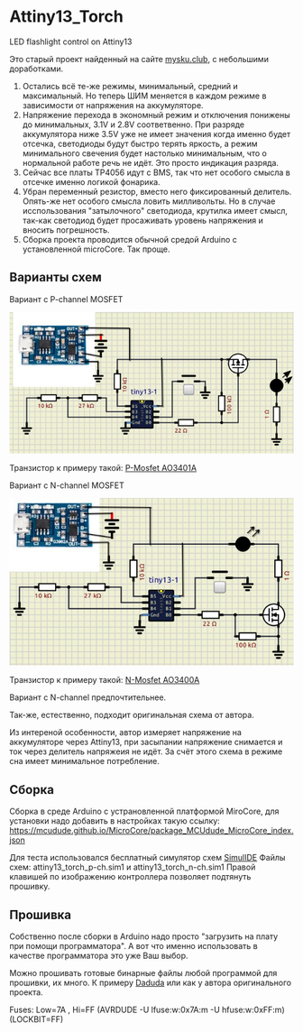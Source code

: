 # Attiny13_Torch
LED flashlight control on Attiny13

Это старый проект найденный на сайте [mysku.club](https://mysku.club/blog/ebay/39366.html), с небольшими доработками.
1. Остались всё те-же режимы, минимальный, средний и максимальный. Но теперь ШИМ меняется в каждом режиме
в зависимости от напряжения на аккумуляторе.
2. Напряжение перехода в экономный режим и отключения понижены до минимальных, 3.1V и 2.8V соответвенно.
При разряде аккумулятора ниже 3.5V уже не имеет значения когда именно будет отсечка, светодиоды будут быстро терять яркость,
а режим минимального свечения будет настолько минимальным, что о нормальной работе речь не идёт. Это просто индикация разряда.
3. Сейчас все платы TP4056 идут с BMS, так что нет особого смысла в отсечке именно логикой фонарика.
4. Убран переменный резистор, вместо него фиксированный делитель. Опять-же нет особого смысла ловить милливольты.
Но в случае исспользования "затылочного" светодиода, крутилка имеет смысл, так-как светодиод будет просаживать уровень
напряжения и вносить погрешность.
5. Сборка проекта проводится обычной средой Arduino с установленной microCore. Так проще.

## Варианты схем

Вариант с P-channel MOSFET

[![Вариант с P-channel MOSFET](https://github.com/SerhiiLe/Attiny13_Torch/blob/main/P-channel.jpg)](https://github.com/SerhiiLe/Attiny13_Torch/blob/main/P-channel.jpg)

Транзистор к примеру такой: [P-Mosfet AO3401A](https://www.k206.net/catalog/159/10691/)

Вариант с N-channel MOSFET

[![Вариант с N-channel MOSFET](https://github.com/SerhiiLe/Attiny13_Torch/blob/main/N-channel.jpg)](https://github.com/SerhiiLe/Attiny13_Torch/blob/main/N-channel.jpg)

Транзистор к примеру такой: [N-Mosfet AO3400A](https://www.k206.net/catalog/158/10744/)

Вариант с N-channel предпочтительнее.

Так-же, естественно, подходит оригинальная схема от автора.

Из интереной особенности, автор измеряет напряжение на аккумуляторе через Attiny13, при засыпании напряжение снимается и ток
через делитель напряжеия не идёт. За счёт этого схема в режиме сна имеет минимальное потребление.

## Сборка

Сборка в среде Arduino с устрановленной платформой MiroCore, для установки надо добавить в настройках такую ссылку:
https://mcudude.github.io/MicroCore/package_MCUdude_MicroCore_index.json

Для теста использовался бесплатный симулятор схем [SimulIDE](https://simulide.com/p/)
Файлы схем: attiny13_torch_p-ch.sim1 и attiny13_torch_n-ch.sim1 Правой клавишей по изображению контроллера позволяет подтянуть прошивку.

## Прошивка

Собственно после сборки в Arduino надо просто "загрузить на плату при помощи программатора". А вот что именно использовать 
в качестве программатора это уже Ваш выбор.

Можно прошивать готовые бинарные файлы любой программой для прошивки, их много. К примеру [Daduda](https://github.com/AndrejChoo/Cross-platform-avrdude-GUI)
или как у автора оригинального проекта.

Fuses: Low=7A , Hi=FF (AVRDUDE  -U lfuse:w:0x7A:m  -U hfuse:w:0xFF:m) (LOCKBIT=FF)
